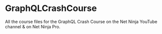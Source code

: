 # GraphQLCrashCourse

All the course files for the GraphQL Crash Course on the Net Ninja YouTube channel & on Net Ninja Pro.
